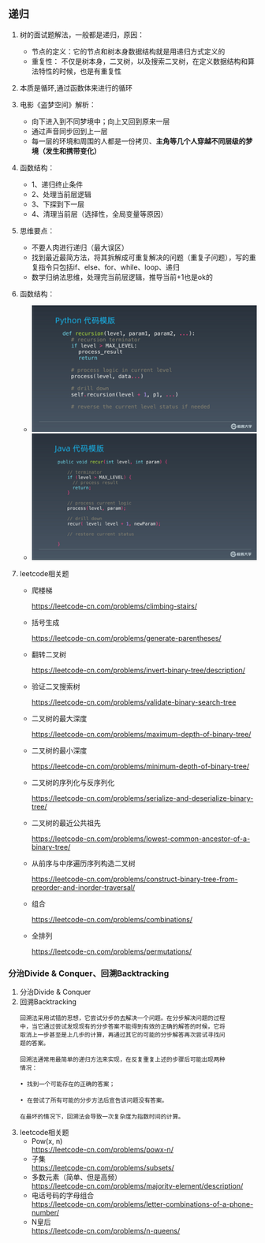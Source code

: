 ## 递归

1. 树的面试题解法，一般都是递归，原因：
   - 节点的定义：它的节点和树本身数据结构就是用递归方式定义的  
   - 重复性：  不仅是树本身，二叉树，以及搜索二叉树，在定义数据结构和算法特性的时候，也是有重复性
1. 本质是循环,通过函数体来进行的循环
1. 电影《盗梦空间》解析：
    - 向下进入到不同梦境中；向上又回到原来一层
    - 通过声音同步回到上一层
    - 每一层的环境和周围的人都是一份拷贝、**主角等几个人穿越不同层级的梦境（发生和携带变化）**
1. 函数结构：
    - 1、递归终止条件
    - 2、处理当前层逻辑
    - 3、下探到下一层
    - 4、清理当前层（选择性，全局变量等原因）
1. 思维要点：
    - 不要人肉进行递归（最大误区）
    - 找到最近最简方法，将其拆解成可重复解决的问题（重复子问题），写的重复指令只包括if、else、for、while、loop、递归
    - 数学归纳法思维，处理完当前层逻辑，推导当前+1也是ok的

1. 函数结构：
    - ![Xnip2020-08-12_17-51-04](./src/Xnip2020-08-12_17-51-04.jpg)
    - ![Xnip2020-08-12_17-51-04](./src/java.jpg)

1. leetcode相关题

   - 爬楼梯  

     <https://leetcode-cn.com/problems/climbing-stairs/>

   - 括号生成  

     <https://leetcode-cn.com/problems/generate-parentheses/>

   - 翻转二叉树   

     <https://leetcode-cn.com/problems/invert-binary-tree/description/>

   - 验证二叉搜索树   

     <https://leetcode-cn.com/problems/validate-binary-search-tree>

   - 二叉树的最大深度   

     <https://leetcode-cn.com/problems/maximum-depth-of-binary-tree/>

   - 二叉树的最小深度   

     <https://leetcode-cn.com/problems/minimum-depth-of-binary-tree/>

   - 二叉树的序列化与反序列化   

     <https://leetcode-cn.com/problems/serialize-and-deserialize-binary-tree/>

   - 二叉树的最近公共祖先   

     <https://leetcode-cn.com/problems/lowest-common-ancestor-of-a-binary-tree/>

   - 从前序与中序遍历序列构造二叉树   

     <https://leetcode-cn.com/problems/construct-binary-tree-from-preorder-and-inorder-traversal/>

   - 组合   

     <https://leetcode-cn.com/problems/combinations/>

   - 全排列   

     <https://leetcode-cn.com/problems/permutations/>

### 分治Divide & Conquer、回溯Backtracking

1. 分治Divide & Conquer
1. 回溯Backtracking
    ```
    回溯法采用试错的思想，它尝试分步的去解决一个问题。在分步解决问题的过程
    中，当它通过尝试发现现有的分步答案不能得到有效的正确的解答的时候，它将
    取消上一步甚至是上几步的计算，再通过其它的可能的分步解答再次尝试寻找问
    题的答案。
    
    回溯法通常用最简单的递归方法来实现，在反复重复上述的步骤后可能出现两种
    情况：
    
    • 找到一个可能存在的正确的答案；
    
    • 在尝试了所有可能的分步方法后宣告该问题没有答案。
    
    在最坏的情况下，回溯法会导致一次复杂度为指数时间的计算。
    ```
2. leetcode相关题
    - Pow(x, n)  
    <https://leetcode-cn.com/problems/powx-n/>
    - 子集  
    <https://leetcode-cn.com/problems/subsets/>
    - 多数元素（简单、但是高频）  
    <https://leetcode-cn.com/problems/majority-element/description/>
    - 电话号码的字母组合  
    <https://leetcode-cn.com/problems/letter-combinations-of-a-phone-number/>
    - N皇后  
    <https://leetcode-cn.com/problems/n-queens/>